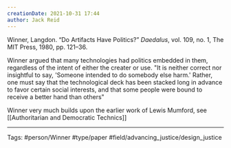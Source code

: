 ```yaml
---
creationDate: 2021-10-31 17:44
author: Jack Reid
---
```


Winner, Langdon. “Do Artifacts Have Politics?” *Daedalus*, vol. 109, no. 1, The MIT Press, 1980, pp. 121–36.


Winner argued that many technologies had politics embedded in them, regardless of the intent of either the creater or use. "It is neither correct nor insightful to say, 'Someone intended to do somebody else harm.' Rather, one must say that the technological deck has been stacked long in advance to favor certain social interests, and that some people were bound to receive a better hand than others"

Winner very much builds upon the earlier work of Lewis Mumford, see [[Authoritarian and Democratic Technics]] 

---
Tags:
#person/Winner 
#type/paper 
#field/advancing_justice/design_justice